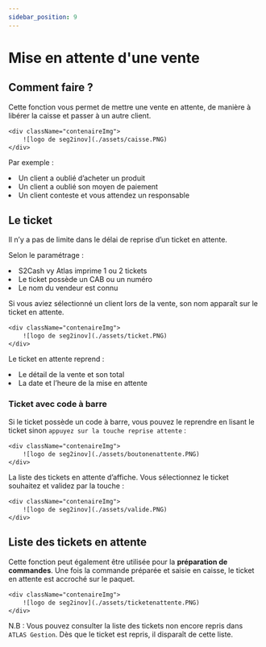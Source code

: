 ```yaml
---
sidebar_position: 9
---
```


# Mise en attente d'une vente

## Comment faire ?
Cette fonction vous permet de mettre une vente en attente, de manière à libérer la caisse et passer à un autre client.

    <div className="contenaireImg">
        ![logo de seg2inov](./assets/caisse.PNG) 
    </div>

Par exemple :
<li> Un client a oublié d’acheter un produit </li>
<li> Un client a oublié son moyen de paiement </li>
<li> Un client conteste et vous attendez un responsable </li>

## Le ticket
Il n’y a pas de limite dans le délai de reprise d’un ticket en attente.

Selon le paramétrage : 

<li> S2Cash vy Atlas imprime 1 ou 2 tickets </li>
<li> Le ticket possède un CAB ou un numéro </li>
<li> Le nom du vendeur est connu </li>

Si vous aviez sélectionné un client lors de la vente, son nom apparaît sur le ticket en attente.

    <div className="contenaireImg">
        ![logo de seg2inov](./assets/ticket.PNG) 
    </div>

Le ticket en attente reprend : 

<li> Le détail de la vente et son total </li>
<li> La date et l’heure de la mise en attente </li>

### Ticket avec code à barre
Si le ticket possède un code à barre, vous pouvez le reprendre en lisant le ticket sinon ```appuyez sur la touche reprise attente``` : 

    <div className="contenaireImg">
        ![logo de seg2inov](./assets/boutonenattente.PNG) 
    </div>


La liste des tickets en attente d’affiche. Vous sélectionnez le ticket souhaitez et validez par la touche :

    <div className="contenaireImg">
        ![logo de seg2inov](./assets/valide.PNG) 
    </div>

## Liste des tickets en attente


Cette fonction peut également être utilisée pour la **préparation de commandes**.
Une fois la commande préparée et saisie en caisse, le ticket en attente est accroché sur le paquet.

    <div className="contenaireImg">
        ![logo de seg2inov](./assets/ticketenattente.PNG) 
    </div>


N.B : Vous pouvez consulter la liste des tickets non encore repris dans ```ATLAS Gestion```.
Dès que le ticket est repris, il disparaît de cette liste.